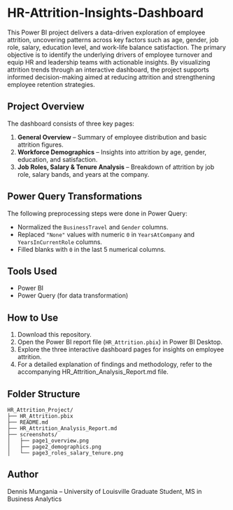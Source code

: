 # HR-Attrition-Insights-Dashboard
This Power BI project delivers a data-driven exploration of employee attrition, uncovering patterns across key factors such as age, gender, job role, salary, education level, and work-life balance satisfaction. 
The primary objective is to identify the underlying drivers of employee turnover and equip HR and leadership teams with actionable insights. 
By visualizing attrition trends through an interactive dashboard, the project supports informed decision-making aimed at reducing attrition and strengthening employee retention strategies.

## Project Overview

The dashboard consists of three key pages:
1. **General Overview** – Summary of employee distribution and basic attrition figures.
2. **Workforce Demographics** – Insights into attrition by age, gender, education, and satisfaction.
3. **Job Roles, Salary & Tenure Analysis** – Breakdown of attrition by job role, salary bands, and years at the company.

## Power Query Transformations

The following preprocessing steps were done in Power Query:
- Normalized the `BusinessTravel` and `Gender` columns.
- Replaced `"None"` values with numeric `0` in `YearsAtCompany` and `YearsInCurrentRole` columns.
- Filled blanks with `0` in the last 5 numerical columns.

## Tools Used
- Power BI
- Power Query (for data transformation)

## How to Use
1. Download this repository.
2. Open the Power BI report file (`HR_Attrition.pbix`) in Power BI Desktop.
3. Explore the three interactive dashboard pages for insights on employee attrition.
4. For a detailed explanation of findings and methodology, refer to the accompanying HR_Attrition_Analysis_Report.md file.

## Folder Structure
```
HR_Attrition_Project/
├── HR_Attrition.pbix
├── README.md
├── HR_Attrition_Analysis_Report.md
├── screenshots/
│   ├── page1_overview.png
│   ├── page2_demographics.png
│   └── page3_roles_salary_tenure.png
```

## Author
Dennis Mungania – University of Louisville Graduate Student, MS in Business Analytics
